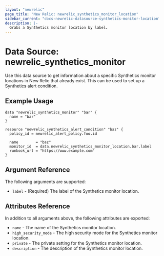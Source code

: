 ```yaml
---
layout: "newrelic"
page_title: "New Relic: newrelic_synthetics_monitor_location"
sidebar_current: "docs-newrelic-datasource-synthetics-monitor-location"
description: |-
  Grabs a Synthetics monitor location by label.
---
```


# Data Source: newrelic\_synthetics\_monitor

Use this data source to get information about a specific Synthetics monitor locations in New Relic that already exist. This can be used to set up a Synthetics alert condition.

## Example Usage

```hcl
data "newrelic_synthetics_monitor" "bar" {
  name = "bar"
}

resource "newrelic_synthetics_alert_condition" "baz" {
  policy_id = newrelic_alert_policy.foo.id

  name        = "baz"
  monitor_id  = data.newrelic_synthetics_monitor_location.bar.label
  runbook_url = "https://www.example.com"
}
```

## Argument Reference

The following arguments are supported:

* `label` - (Required) The label of the Synthetics monitor location.

## Attributes Reference

In addition to all arguments above, the following attributes are exported:

* `name` - The name of the Synthetics monitor location.
* `high_security_mode` - The high security mode for the Synthetics monitor location.
* `private` - The private setting for the Synthetics monitor location.
* `description` - The description of the Synthetics monitor location.
